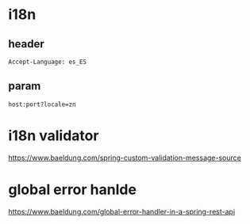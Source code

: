 # i18n

## header

```text
Accept-Language: es_ES
```

## param

```text
host:port?locale=zn
```

# i18n validator

https://www.baeldung.com/spring-custom-validation-message-source

# global error hanlde

https://www.baeldung.com/global-error-handler-in-a-spring-rest-api

